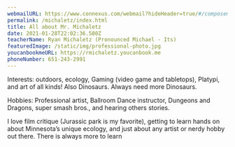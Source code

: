 ```yaml
---
webmailURL: https://www.connexus.com/webmail?hideHeader=true/#/composemessage?idWebuser=4021797
permalink: /michaletz/index.html
title: All about Mr. Michaletz
date: 2021-01-28T22:02:36.580Z
teacherName: Ryan Michaletz (Pronounced Michael - Its)
featuredImage: /static/img/professional-photo.jpg
youcanbookmeURL: https://rmichaletz.youcanbook.me
phoneNumber: 651-243-2991
---
```

Interests: outdoors, ecology, Gaming (video game and tabletops), Platypi, and art of all kinds! Also Dinosaurs. Always need more Dinosaurs.

Hobbies: Professional artist, Ballroom Dance instructor, Dungeons and Dragons, super smash bros., and hearing others stories.

I love film critique (Jurassic park is my favorite), getting to learn hands on about Minnesota’s unique ecology, and just about any artist or nerdy hobby out there. There is always more to learn